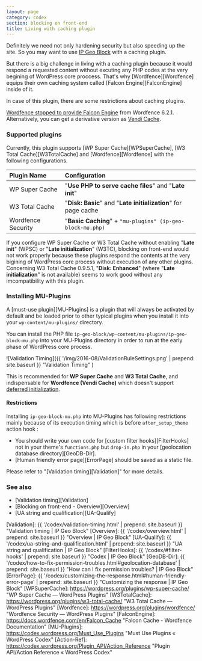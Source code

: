 ```yaml
---
layout: page
category: codex
section: blocking on front-end
title: Living with caching plugin
---
```


Definitely we need not only hardening security but also speeding up the site.
So you may want to use [IP Geo Block][IP-Geo-Block] with a caching plugin.

But there is a big challenge in living with a caching plugin because it would 
respond a requested content without excuting any PHP codes at the very begining
of WordPress core proccess. That's why [Wordfence][Wordfence] equips their own 
caching system called [Falcon Engine][FalconEngine] inside of it.

In case of this plugin, there are some restrictions about caching plugins.

<div class="alert alert-info">
	<a href="https://www.wordfence.com/blog/2016/10/removing-falcon-cache-wordfence-heres-need-know/" title="We are removing Falcon Cache from Wordfence. Here's what you need to know. - Wordfence">Wordfence stopped to provide Falcon Engine</a>
	from Wordfence 6.2.1. Alternatively, you can get a derivative version as 
	<a href="https://wordpress.org/plugins/vendi-cache/">Vendi Cache</a>.
</div>

### Supported plugins ###

Currently, this plugin supports 
  [WP Super Cache][WPSuperCache],
  [W3 Total Cache][W3TotalCache] and
  [Wordfence][Wordfence]
with the following configurations.

| Plugin Name        | Configuration                                                  |
|:-------------------|:---------------------------------------------------------------|
| WP Super Cache     | "**Use PHP to serve cache files**" and "**Late init**"         |
| W3 Total Cache     | "**Disk: Basic**" and "**Late initialization**" for page cache |
| Wordfence Security | "**Basic Caching**" + `"mu-plugins" (ip-geo-block-mu.php)`     |

<div class="alert alert-warning">
	If you configure WP Super Cache or W3 Total Cache without enabling 
	"<strong>Late init</strong>" (WPSC) or "<strong>Late initialization</strong>"
	(W3TC), blocking on front-end would not work properly because these plugins 
	respond the contents at the very bigining of WordPress core process 
	without execution of any other plugins.
</div>

<div class="alert alert-info">
	Concerning W3 Total Cache 0.9.5.1, "<strong>Disk: Enhanced</strong>" 
	(where "<strong>Late initialization</strong>" is not available) seems to 
	work good without any imcompatibility with this plugin.
</div>

### Installing MU-Plugins ###

A [must-use plugin][MU-Plugins] is a plugin that will always be activated by 
default and be loaded prior to other typical plugins when you install it into 
your `wp-content/mu-plugins/` directory.

You can install the PHP file `ip-geo-block/wp-content/mu-plugins/ip-geo-block-mu.php`
into your MU-Plugins directory in order to run at the early phase of WordPress 
core process.

![Validation Timing]({{ '/img/2016-08/ValidationRuleSettings.png' | prepend: site.baseurl }}
 "Validation Timing"
)

<div class="alert alert-warning">
	This is recommended for <strong>WP Super Cache</strong> and 
	<strong>W3 Total Cache</strong>, and indispensable for 
	<strong>Wordfence (Vendi Cache)</strong> which doesn't support
	<a href="https://en.wikipedia.org/wiki/Lazy_initialization" title="Lazy initialization - Wikipedia, the free encyclopedia">deferred initialization</a>.
</div>

#### Restrictions ####

Installing `ip-geo-block-mu.php` into MU-Plugins has following restrictions 
mainly because of its execution timing which is before `after_setup_theme` 
action hook :

- You should write your own code for [custom filter hooks][FilterHooks] not 
  in your theme's `functions.php` but `drop-in.php` in your [geolocation 
  database directory][GeoDB-Dir].
- [Human friendly error page][ErrorPage] should be saved as a static file.

Please refer to "[Validation timing][Validation]" for more details.

### See also ###

- [Validation timing][Validation]
- [Blocking on front-end - Overview][Overview]
- [UA string and qualification][UA-Qualify]

[IP-Geo-Block]: https://wordpress.org/plugins/ip-geo-block/ "WordPress › IP Geo Block « WordPress Plugins"
[Validation]:   {{ '/codex/validation-timing.html'           | prepend: site.baseurl }} "Validation timing | IP Geo Block"
[Overview]:     {{ '/codex/overview.html'                    | prepend: site.baseurl }} "Overview | IP Geo Block"
[UA-Qualify]:   {{ '/codex/ua-string-and-qualification.html' | prepend: site.baseurl }} "UA string and qualification | IP Geo Block"
[FilterHooks]:  {{ '/codex/#filter-hooks'                    | prepend: site.baseurl }} "Codex | IP Geo Block"
[GeoDB-Dir]:    {{ '/codex/how-to-fix-permission-troubles.html#geolocation-database' | prepend: site.baseurl }} "How can I fix permission troubles? | IP Geo Block"
[ErrorPage]:    {{ '/codex/customizing-the-response.html#human-friendly-error-page'  | prepend: site.baseurl }} "Customizing the response | IP Geo Block"
[WPSuperCache]: https://wordpress.org/plugins/wp-super-cache/ "WP Super Cache &mdash; WordPress Plugins"
[W3TotalCache]: https://wordpress.org/plugins/w3-total-cache/ "W3 Total Cache &mdash; WordPress Plugins"
[Wordfence]:    https://wordpress.org/plugins/wordfence/ "Wordfence Security &mdash; WordPress Plugins"
[FalconEngine]: https://docs.wordfence.com/en/Falcon_Cache "Falcon Cache - Wordfence Documentation"
[MU-Plugins]:   https://codex.wordpress.org/Must_Use_Plugins "Must Use Plugins &laquo; WordPress Codex"
[Action-Ref]:   https://codex.wordpress.org/Plugin_API/Action_Reference "Plugin API/Action Reference « WordPress Codex"
